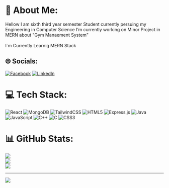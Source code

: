 # 💫 About Me:
Hellow I am sixth  third year semester Student currently persuing my Engineering in Computer Science 
I’m currently working on Minor Project in MERN about "Gym Manaement System"<br><br>
I`m Currently  Learnig MERN Stack 


## 🌐 Socials:
[![Facebook](https://img.shields.io/badge/Facebook-%231877F2.svg?logo=Facebook&logoColor=white)](https://facebook.com/awasthiyogesh) [![LinkedIn](https://img.shields.io/badge/LinkedIn-%230077B5.svg?logo=linkedin&logoColor=white)](https://linkedin.com/in/yogesh-awasthi/) 

# 💻 Tech Stack:
![React](https://img.shields.io/badge/react-%2320232a.svg?style=for-the-badge&logo=react&logoColor=%2361DAFB) ![MongoDB](https://img.shields.io/badge/MongoDB-%234ea94b.svg?style=for-the-badge&logo=mongodb&logoColor=white) ![TailwindCSS](https://img.shields.io/badge/tailwindcss-%2338B2AC.svg?style=for-the-badge&logo=tailwind-css&logoColor=white) ![HTML5](https://img.shields.io/badge/html5-%23E34F26.svg?style=for-the-badge&logo=html5&logoColor=white) ![Express.js](https://img.shields.io/badge/express.js-%23404d59.svg?style=for-the-badge&logo=express&logoColor=%2361DAFB) ![Java](https://img.shields.io/badge/java-%23ED8B00.svg?style=for-the-badge&logo=openjdk&logoColor=white) ![JavaScript](https://img.shields.io/badge/javascript-%23323330.svg?style=for-the-badge&logo=javascript&logoColor=%23F7DF1E) ![C++](https://img.shields.io/badge/c++-%2300599C.svg?style=for-the-badge&logo=c%2B%2B&logoColor=white) ![C](https://img.shields.io/badge/c-%2300599C.svg?style=for-the-badge&logo=c&logoColor=white)  ![CSS3](https://img.shields.io/badge/css3-%231572B6.svg?style=for-the-badge&logo=css3&logoColor=white) 
# 📊 GitHub Stats:
![](https://github-readme-stats.vercel.app/api?username=yogeshawasthi&theme=dark&hide_border=false&include_all_commits=false&count_private=false)<br/>
![](https://nirzak-streak-stats.vercel.app/?user=yogeshawasthi&theme=dark&hide_border=false)<br/>
![](https://github-readme-stats.vercel.app/api/top-langs/?username=yogeshawasthi&theme=dark&hide_border=false&include_all_commits=false&count_private=false&layout=compact)

---
[![](https://visitcount.itsvg.in/api?id=yogeshawasthi&icon=0&color=0)](https://visitcount.itsvg.in)

<!-- Proudly created with GPRM ( https://gprm.itsvg.in ) -->
